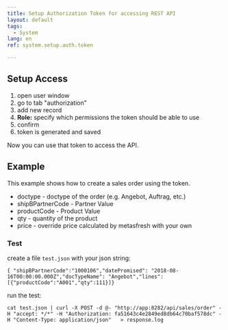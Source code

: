 ```yaml
---
title: Setup Authorization Token for accessing REST API 
layout: default
tags:
  - System
lang: en
ref: system.setup.auth.token

---
```



## Setup Access
1. open user window
1. go to tab "authorization"
1. add new record
1. **Role:** specify which permissions the token should be able to use
1. confirm
1. token is generated and saved

Now you can use that token to access the API.

## Example

This example shows how to create a sales order using the token.

- doctype - doctype of the order (e.g. Angebot, Auftrag, etc.)
- shipBPartnerCode - Partner Value 
- productCode - Product Value
- qty - quantity of the product
- price - override price calculated by metasfresh with your own

### Test

create a file `test.json` with your json string:

```
{ "shipBPartnerCode":"1000106","datePromised": "2018-08-16T00:00:00.000Z","docTypeName": "Angebot","lines": [{"productCode":"A001","qty":111}]}
```

run the test:

```
cat test.json | curl -X POST -d @- "http://app:8282/api/sales/order" -H "accept: */*" -H "Authorization: fa51643c4e2849ed8db64c70baf578dc" -H "Content-Type: application/json"   > response.log
```


